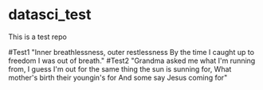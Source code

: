# datasci_test
This is a test repo

#Test1
"Inner breathlessness, outer restlessness
By the time I caught up to freedom I was out of breath."
#Test2
"Grandma asked me what I'm running from, 
I guess I'm out for the same thing the sun is sunning for, 
What mother's birth their youngin's for
And some say Jesus coming for"

